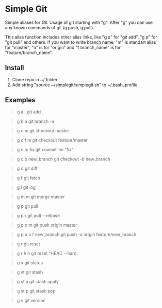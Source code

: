 Simple Git
==========

Simple aliases for Git. Usage of git starting with "g". After "g" you can use any known commands of git (g push, g pull). 

This alias function includes other alias links, like "g a" for "git add", "g p" for "git pull" and others. If you want to write branch name, "m" is standart alias for "master", "o" is for "origin" and "f branch_name" is for "feature/branch_name".

Install
-------
1. Clone repo in ~/ folder
2. Add string "source ~/simplegit/simplegit.sh" to ~/.bash_profile

Examples
--------

> g a .
git add .

> g b a
git branch -a

> g c m
git checkout master

> g c f m
git checkout feature/master

> g c m fix
git commit -m "fix"

> g c b new_branch
git checkout -b new_branch

> g d
git diff

> g f
git fetch

> g l
git log

> g m m
git merge master

> g p
git pull

> g p r
git pull --rebase

> g p o m
git push origin master

> g p u o f new_branch
git push -u origin feature/new_branch

> g r
git reset

> g r h h
git reset ^HEAD --hard

> g s
git status

> g st
git stash

> g st a
git stash apply

> g st p
git stash pop

> g v
git version
